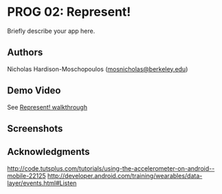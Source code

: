 # PROG 02: Represent!

Briefly describe your app here.

## Authors

Nicholas Hardison-Moschopoulos ([mosnicholas@berkeley.edu](mailto:mosnicholas@berkeley.edu))

## Demo Video

See [Represent! walkthrough](https://youtu.be/7RyAVvnUTIs)

## Screenshots

## Acknowledgments

http://code.tutsplus.com/tutorials/using-the-accelerometer-on-android--mobile-22125
http://developer.android.com/training/wearables/data-layer/events.html#Listen

